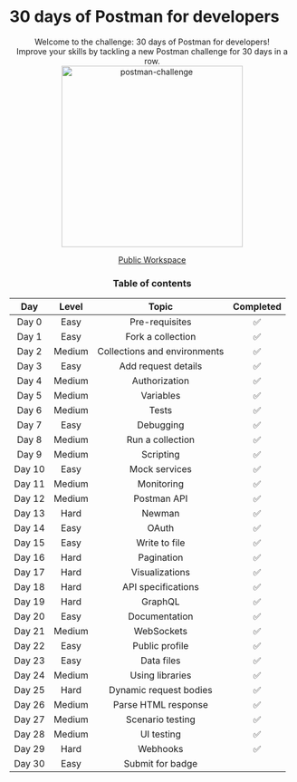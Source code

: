 # 30 days of Postman for developers

<div align="center"> Welcome to the challenge: 30 days of Postman for developers!<br/>
Improve your skills by tackling a new Postman challenge for 30 days in a row. <br/>
<img width="320px" src="https://github.com/imevanc/postman-30days-dev-challenge/assets/96417438/2c03e740-77a4-4ea9-9c40-8df47777a7bf" alt="postman-challenge">

[Public Workspace](https://www.postman.com/postman/workspace/30-days-of-postman-for-developers/overview)

### Table of contents
| Day | Level | Topic | Completed
| :-: | :---: | :---: | :-------:
| Day 0	| Easy | Pre-requisites | ✅
| Day 1	| Easy | Fork a collection | ✅
| Day 2 | Medium | Collections and environments | ✅
| Day 3 | Easy | Add request details | ✅
| Day 4 | Medium | Authorization | ✅
| Day 5 | Medium | Variables | ✅
| Day 6 | Medium | Tests | ✅
| Day 7 | Easy | Debugging | ✅
| Day 8 | Medium | Run a collection | ✅
| Day 9 | Medium | Scripting | ✅
| Day 10 | Easy | Mock services | ✅
| Day 11 | Medium | Monitoring | ✅
| Day 12 | Medium | Postman API | ✅
| Day 13 | Hard | Newman | ✅
| Day 14 | Easy | OAuth | ✅
| Day 15 | Easy | Write to file | ✅
| Day 16 | Hard | Pagination | ✅
| Day 17 | Hard | Visualizations | ✅
| Day 18 | Hard | API specifications | ✅
| Day 19 | Hard | GraphQL | ✅
| Day 20 | Easy | Documentation | ✅
| Day 21 | Medium | WebSockets | ✅
| Day 22 | Easy | Public profile | ✅
| Day 23 | Easy | Data files | ✅
| Day 24 | Medium | Using libraries | ✅
| Day 25 | Hard | Dynamic request bodies | ✅
| Day 26 | Medium | Parse HTML response | ✅
| Day 27 | Medium | Scenario testing | ✅
| Day 28 | Medium | UI testing | ✅
| Day 29 | Hard | Webhooks | ✅
| Day 30 | Easy | Submit for badge


</div>
